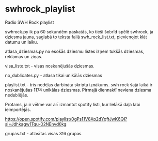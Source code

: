 # swhrock_playlist
Radio SWH Rock playlist

swhrock.py
ik pa 60 sekundēm paskatās, ko tieši šobrīd spēlē swhrock, ja dziesma jauna, 
saglabā to teksta failā swh_rock_list.txt, pievienojot klāt datumu un laiku.

atlasa_dziesmas.py no esošās dziesmu listes izņem tukšās dziesmas, reklāmas un ziņas. 

visa_liste.txt - visas noskanējušās dziesmas.

no_dublicates.py - atlasa tikai unikālās dziesmas

playlist.txt - trīs nedēļas darbināta skripta iznākums.
swh rock šajā laikā ir noskanējušas 1174 unikālas dziesmas.
Pirmajā diennaktī neviena dziesma nedublējās.

Protams, ja ir vēlme var arī izmantot spotify listi, kur lielākā daļa labi ieimportējās.

https://open.spotify.com/playlist/0gPs11V8Xp2dYqftJwK6QI?si=Jdhkagw1Tqu-02NEnvd0kg

grupas.txt - atlasītas visas 316 grupas
